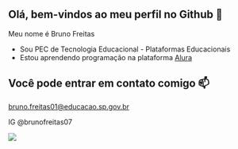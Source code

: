 ## Olá, bem-vindos ao meu perfil no Github 👦

Meu nome é Bruno Freitas

- Sou PEC de Tecnologia Educacional - Plataformas Educacionais
- Estou aprendendo programação na plataforma [Alura](https://www.alura.com.br)

## Você pode entrar em contato comigo 📫
bruno.freitas01@educacao.sp.gov.br

IG @brunofreitas07

![](https://media1.tenor.com/m/7LMaSfhq9TIAAAAC/flying-omw.gif) 

